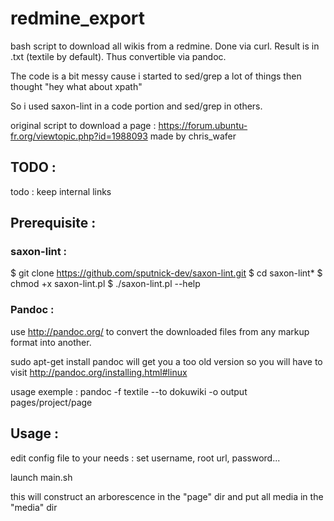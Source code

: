 # redmine_export
bash script to download all wikis from a redmine. Done  via curl. Result is in .txt (textile by default). Thus convertible via pandoc.

The code is a bit messy cause i started to sed/grep a lot of things then thought "hey what about xpath"

So i used saxon-lint in a code portion and sed/grep in others.

original script to download a page :  https://forum.ubuntu-fr.org/viewtopic.php?id=1988093 made by chris_wafer

## TODO :

todo : keep internal links

## Prerequisite :

### saxon-lint : 

$ git clone https://github.com/sputnick-dev/saxon-lint.git
$ cd saxon-lint*
$ chmod +x saxon-lint.pl
$ ./saxon-lint.pl --help


### Pandoc : 

use http://pandoc.org/ to convert the downloaded files from any markup format into another.

sudo apt-get install pandoc will get you a too old version so you will have to visit http://pandoc.org/installing.html#linux

usage exemple :
pandoc -f textile --to dokuwiki -o output pages/project/page




## Usage :

edit config file to your needs : set username, root url, password...

launch main.sh

this will construct an arborescence in the "page" dir and put all media in the "media" dir



